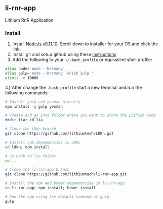 ## li-rnr-app

Lithium RnR Application

### Install

1. Install [NodeJs v0.11.10](http://blog.nodejs.org/2013/12/31/node-v0-11-10-unstable/). Scroll down to installer for your OS and click the link.
2. Install git and setup github using these [instructions](https://help.github.com/articles/set-up-git)
3. Add the following to your `~/.bash_profile` or equivalent shell profile:
```bash
alias node='node --harmony'
alias gulp='node --harmony `which gulp`'
ulimit -n 10000
```
4.) After change the `.bash_profile` start a new terminal and run the following commands:

```bash
# Install gulp and yeoman globally
npm install -g gulp yeoman

# Create and go into folder where you want to store the Lithium code
mkdir lia; cd lia

# Clone the LDKn branch
git clone https://github.com/lithiumtech/LDKn.git

# Install npm dependencies in LDKn
cd ldkn; npm install

# Go back to lia folder
cd ..

# Clone the li-rnr-app branch
git clone https://github.com/lithiumtech/li-rnr-app.git

# Install the npm and bower dependencies in li-rnr-app
cd li-rnr-app; npm install; bower install

# Run the app using the default command of gulp
gulp
```